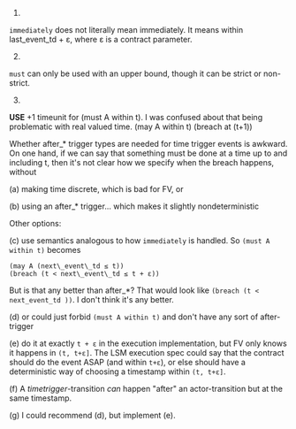 1.
`immediately` does not literally mean immediately. It means within last_event_td + ε, where ε is a contract parameter.

2.
`must` can only be used with an upper bound, though it can be strict or non-strict.

3.
**USE** +1 timeunit for (must A within t). I was confused about that being problematic with real valued time.
(may A within t)
(breach at (t+1))

Whether after\_* trigger types are needed for time trigger events is awkward. On one hand, if we can say that something must be done at a time up to and including t, then it's not clear how we specify when the breach happens, without

(a) 
making time discrete, which is bad for FV, or

(b) 
using an after\_* trigger... which makes it slightly nondeterministic

Other options:

(c) 
use semantics analogous to how `immediately` is handled. So `(must A within t)` becomes

```
(may A (next\_event\_td ≤ t))
(breach (t < next\_event\_td ≤ t + ε))
```		
But is that any better than after\_*? That would look like
		`(breach (t < next_event_td ))`.
	I don't think it's any better.
	
(d) 
or could just forbid `(must A within t)` and don't have any sort of after-trigger

(e) do it at exactly `t + ε` in the execution implementation, but FV only knows it happens in `(t, t+ε]`. The LSM execution spec could say that the contract should do the event ASAP (and within `t+ε`), or else should have a deterministic way of choosing a timestamp within `(t, t+ε]`.

(f) A *timetrigger*-transition *can* happen "after" an actor-transition but at the same timestamp.

(g)
I could recommend (d), but implement (e).

